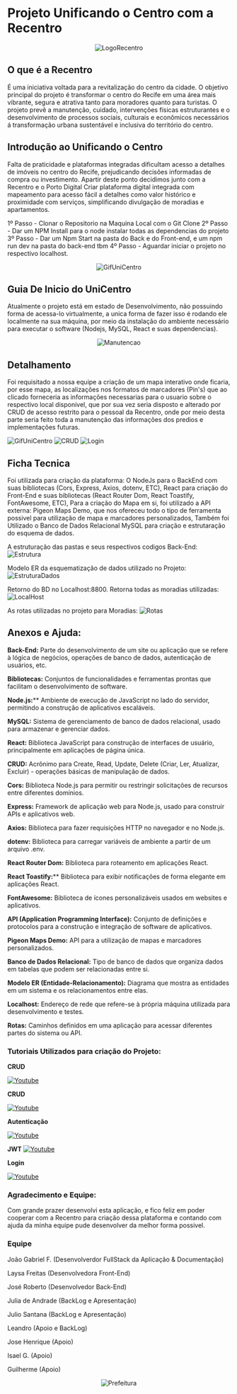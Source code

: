# Projeto Unificando o Centro com a Recentro


<div align="center">
  
![LogoRecentro](/ProjetoCompartilhado/FrontMapa/src/page/imgs/IMGGITHUBRECENTRO.png)
  
</div>

## O que é a Recentro

É uma iniciativa voltada para a revitalização do centro da cidade. O objetivo principal do projeto é transformar o centro do Recife em uma área mais vibrante, segura e atrativa tanto para moradores quanto para turistas. O projeto prevê a manutenção, cuidado, intervenções físicas  estruturantes e o desenvolvimento de processos sociais, culturais e econômicos necessários á transformação urbana sustentável e inclusiva do território do centro.


## Introdução ao Unificando o Centro

Falta de praticidade e plataformas integradas dificultam acesso a detalhes de imóveis no centro do Recife, prejudicando decisões informadas de compra ou investimento. Apartir deste ponto decidimos junto com a Recentro e o Porto Digital Criar plataforma digital integrada com mapeamento para acesso fácil a detalhes como valor histórico e proximidade com serviços, simplificando divulgação de moradias e apartamentos.

1º Passo - Clonar o Repositorio na Maquina Local com o Git Clone 
2º Passo - Dar um NPM Install para o node instalar todas as dependencias do projeto
3º Passo - Dar um Npm Start na pasta do Back e do Front-end, e um npm run dev na pasta do back-end tbm
4º Passo - Aguardar iniciar o projeto no respectivo localhost.

<div align="center">

![GifUniCentro](/ProjetoCompartilhado/FrontMapa/src/page/imgs/GifMapaUniCentro.gif)

</div>

## Guia De Inicio do UniCentro

Atualmente o projeto está em estado de Desenvolvimento, não possuindo forma de acessa-lo virtualmente, a unica forma de fazer isso é rodando ele localmente na sua máquina, por meio da instalação do ambiente necessário para executar o software (Nodejs, MySQL, React e suas dependencias).

<div align="center">

![Manutencao](/ProjetoCompartilhado/FrontMapa/src/page/imgs/Manutenção.jpg)

</div>

## Detalhamento 


Foi requisitado a nossa equipe a criação de um mapa interativo onde ficaria, por esse mapa, as localizações nos formatos de marcadores (Pin's) que ao clicado forneceria as informações necessarias para o usuario sobre o respectivo local disponivel, que por sua vez seria disposto e alterado por CRUD de acesso restrito para o pessoal da Recentro, onde por meio desta parte seria feito toda a manutenção das informações dos predios e implementações futuras. 


![GifUniCentro](/ProjetoCompartilhado/FrontMapa/src/page/imgs/GifMapaUniCentro.gif)
![CRUD](/ProjetoCompartilhado/FrontMapa/src/page/imgs/CRUDDocumentacao.png)
![Login](/ProjetoCompartilhado/FrontMapa/src/page/imgs/LoginDocumentacao.png)



## Ficha Tecnica


Foi utilizada para criação da plataforma: O NodeJs para o BackEnd com suas bibliotecas (Cors, Express, Axios, dotenv, ETC), React para criação do Front-End e suas bibliotecas (React Router Dom, React Toastify, FontAwesome, ETC), Para a criação do Mapa em si, foi utilizado a API externa: Pigeon Maps Demo, que nos ofereceu todo o tipo de ferramenta possivel para utilização de mapa e marcadores personalizados, Também foi Utilizado o Banco de Dados Relacional MySQL para criação e estrutaração do esquema de dados.


A estruturação das pastas e seus respectivos codigos Back-End:
![Estrutura](/ProjetoCompartilhado/FrontMapa/src/page/imgs/EstruturaPasta.png)


Modelo ER da esquematização de dados utilizado no Projeto:
![EstruturaDados](/ProjetoCompartilhado/FrontMapa/src/page/imgs/ERUniCentro.png)

Retorno do BD no Localhost:8800. Retorna todas as moradias utilizadas:
![LocalHost](/ProjetoCompartilhado/FrontMapa/src/page/imgs/LocalHost8800.png)

As rotas utilizadas no projeto para Moradias:
![Rotas](/ProjetoCompartilhado/FrontMapa/src/page/imgs/RotasMoradias.png)


## Anexos e Ajuda:

**Back-End:** Parte do desenvolvimento de um site ou aplicação que se refere à lógica de negócios, operações de banco de dados, autenticação de usuários, etc.



**Bibliotecas:** Conjuntos de funcionalidades e ferramentas prontas que facilitam o desenvolvimento de software.



**Node.js:**** Ambiente de execução de JavaScript no lado do servidor, permitindo a construção de aplicativos escaláveis.



**MySQL:** Sistema de gerenciamento de banco de dados relacional, usado para armazenar e gerenciar dados.



**React:** Biblioteca JavaScript para construção de interfaces de usuário, principalmente em aplicações de página única.



**CRUD:** Acrônimo para Create, Read, Update, Delete (Criar, Ler, Atualizar, Excluir) - operações básicas de manipulação de dados.



**Cors:** Biblioteca Node.js para permitir ou restringir solicitações de recursos entre diferentes domínios.



**Express:** Framework de aplicação web para Node.js, usado para construir APIs e aplicativos web.



**Axios:** Biblioteca para fazer requisições HTTP no navegador e no Node.js.



**dotenv:** Biblioteca para carregar variáveis de ambiente a partir de um arquivo .env.



**React Router Dom:** Biblioteca para roteamento em aplicações React.



**React Toastify:**** Biblioteca para exibir notificações de forma elegante em aplicações React.



**FontAwesome:** Biblioteca de ícones personalizáveis usados em websites e aplicativos.



**API (Application Programming Interface):** Conjunto de definições e protocolos para a construção e integração de software de aplicativos.



**Pigeon Maps Demo:** API para a utilização de mapas e marcadores personalizados.



**Banco de Dados Relacional:** Tipo de banco de dados que organiza dados em tabelas que podem ser relacionadas entre si.



**Modelo ER (Entidade-Relacionamento):** Diagrama que mostra as entidades em um sistema e os relacionamentos entre elas.



**Localhost:** Endereço de rede que refere-se à própria máquina utilizada para desenvolvimento e testes.



**Rotas:** Caminhos definidos em uma aplicação para acessar diferentes partes do sistema ou API.


### Tutoriais Utilizados para criação do Projeto: 

**CRUD**

[![Youtube](/ProjetoCompartilhado/FrontMapa/src/page/imgs/ytb.png)](https://www.youtube.com/watch?v=V0InsRBl_G4&pp=ygUNY3JlYXRpbmcgY3J1ZA%3D%3D)

**CRUD**

[![Youtube](/ProjetoCompartilhado/FrontMapa/src/page/imgs/ytb.png)](https://www.youtube.com/watch?v=CUsCMKXpBGE&pp=ygUNY3JlYXRpbmcgY3J1ZA%3D%3D)




**Autenticação**

[![Youtube](/ProjetoCompartilhado/FrontMapa/src/page/imgs/ytb.png)](https://www.youtube.com/watch?v=LjJFu6Y6MrU&t=187s&pp=ygUfYXV0ZW50aWNhw6fDo28gand0IG5vZGVqcyByZWFjdA%3D%3D)

**JWT**
[![Youtube](/ProjetoCompartilhado/FrontMapa/src/page/imgs/ytb.png)](https://www.youtube.com/watch?v=qEBoZ8lJR3k&pp=ygUfYXV0ZW50aWNhw6fDo28gand0IG5vZGVqcyByZWFjdA%3D%3D)

**Login**

[![Youtube](/ProjetoCompartilhado/FrontMapa/src/page/imgs/ytb.png)](https://www.youtube.com/watch?v=300AFps_XoY&pp=ygURcGlnZW9uIG1hcHMgcmVhY3Q%3D)




### Agradecimento e Equipe:

Com grande prazer desenvolvi esta aplicação, e fico feliz em poder cooperar com a Recentro para criação dessa plataforma e contando com ajuda da minha equipe pude desenvolver da melhor forma possivel.

### Equipe

João Gabriel F. (Desenvolverdor FullStack da Aplicação & Documentação)

Laysa Freitas (Desenvolvedora Front-End)

José Roberto (Desenvolvedor Back-End)

Julia de Andrade (BackLog e Apresentação)

Julio Santana (BackLog e Apresentação)

Leandro (Apoio e BackLog)

Jose Henrique (Apoio)

Isael G. (Apoio)

Guilherme (Apoio)



<div align="center">
  
![Prefeitura](/ProjetoCompartilhado/FrontMapa/src/page/imgs/Prefeitura.jpg)
  
</div>